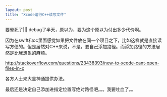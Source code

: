 ```yaml
---
layout: post
title: "Xcode运行C++读写文件"
---
```






要晕死了\|\|\| debug了半天，原以为，要为这个原以为付出多少代价啊。

因为在swift和oc里面感觉如果把文件放在同一个项目之下，比如这样就是直接读写方便的。但是居然对C++来说，不是，要自己添加路径。而添加路径的方法居然是比我想象的麻烦。


<http://stackoverflow.com/questions/23438393/new-to-xcode-cant-open-files-in-c>

各方人士来大显神通提供办法。

最后还是决定自己添加进指定位置写绝对路径吧。。。我要吐血了。。
